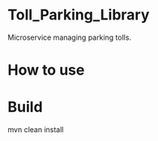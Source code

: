 # Toll_Parking_Library
Microservice managing parking tolls.

# How to use
# Build
mvn clean install
